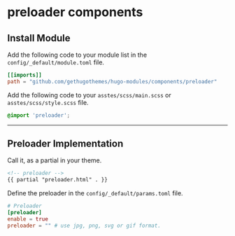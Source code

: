 # preloader components

## Install Module

Add the following code to your module list in the `config/_default/module.toml` file.

```toml
[[imports]]
path = "github.com/gethugothemes/hugo-modules/components/preloader"
```

Add the following code to your `asstes/scss/main.scss` or `asstes/scss/style.scss` file.

```scss
@import 'preloader';
```

<hr>

## Preloader Implementation

Call it, as a partial in your theme.

```html
<!-- preloader -->
{{ partial "preloader.html" . }}
```

Define the preloader in the `config/_default/params.toml` file.

```toml
# Preloader
[preloader]
enable = true
preloader = "" # use jpg, png, svg or gif format.
```
